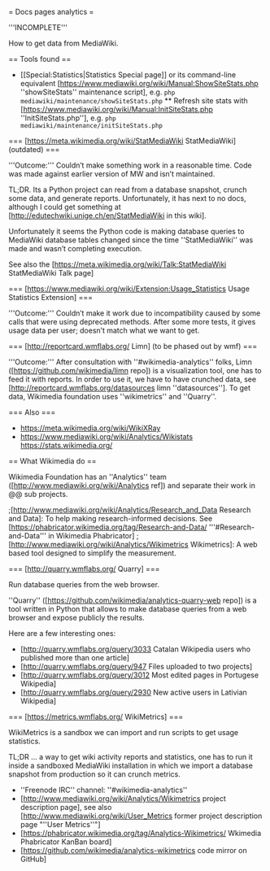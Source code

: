 = Docs pages analytics =

'''INCOMPLETE'''

How to get data from MediaWiki.

== Tools found ==

* [[Special:Statistics|Statistics Special page]] or its command-line equivalent [https://www.mediawiki.org/wiki/Manual:ShowSiteStats.php ''showSiteStats'' maintenance script], e.g.  <code>php mediawiki/maintenance/showSiteStats.php</code>
** Refresh site stats with [https://www.mediawiki.org/wiki/Manual:InitSiteStats.php ''InitSiteStats.php''], e.g.  <code>php mediawiki/maintenance/initSiteStats.php</code>

=== [https://meta.wikimedia.org/wiki/StatMediaWiki StatMediaWiki] (outdated) ===

'''Outcome:''' Couldn’t make something work in a reasonable time. Code was made against earlier version of MW and isn’t maintained.

TL;DR. Its a Python project can read from a database snapshot, crunch some data, and generate reports. Unfortunately, it has next to no docs, although I could get something at [http://edutechwiki.unige.ch/en/StatMediaWiki in this wiki]. 

Unfortunately it seems the Python code is making database queries to MediaWiki database tables changed since the time ''StatMediaWiki'' was made and wasn’t completing execution. 

See also the [https://meta.wikimedia.org/wiki/Talk:StatMediaWiki StatMediaWiki Talk page]

=== [https://www.mediawiki.org/wiki/Extension:Usage_Statistics Usage Statistics Extension] ===

'''Outcome:''' Couldn’t make it work due to incompatibility caused by some calls that were using deprecated methods. After some more tests, it gives usage data per user; doesn’t match what we want to get.

=== [http://reportcard.wmflabs.org/ Limn] (to be phased out by wmf) ===

'''Outcome:''' After consultation with ''#wikimedia-analytics'' folks, Limn ([https://github.com/wikimedia/limn repo]) is a visualization tool, one has  to feed it with reports. In order to use it, we have to have crunched data, see [http://reportcard.wmflabs.org/datasources limn ''datasources'']. To get data, Wikimedia foundation uses ''wikimetrics'' and ''Quarry''.

=== Also ===

* https://meta.wikimedia.org/wiki/WikiXRay
* https://www.mediawiki.org/wiki/Analytics/Wikistats https://stats.wikimedia.org/

== What Wikimedia do ==

Wikimedia Foundation has an ''Analytics'' team ([http://www.mediawiki.org/wiki/Analytics ref]) and separate their work in @@ sub projects.

;[http://www.mediawiki.org/wiki/Analytics/Research_and_Data Research and Data]: To help making research-informed decisions. See [https://phabricator.wikimedia.org/tag/Research-and-Data/ '''#Research-and-Data''' in Wikimedia Phabricator]
;[http://www.mediawiki.org/wiki/Analytics/Wikimetrics Wikimetrics]: A web based tool designed to simplify the measurement.


=== [http://quarry.wmflabs.org/ Quarry] ===

Run database queries from the web browser. 

''Quarry'' ([https://github.com/wikimedia/analytics-quarry-web repo]) is a tool written in Python that allows to make database queries from a web browser and expose publicly the results.

Here are a few interesting ones:
* [http://quarry.wmflabs.org/query/3033 Catalan Wikipedia users who published more than one article]
* [http://quarry.wmflabs.org/query/947 Files uploaded to two projects]
* [http://quarry.wmflabs.org/query/3012 Most edited pages in Portugese Wikipedia] 
* [http://quarry.wmflabs.org/query/2930 New active users in Lativian Wikipedia]

=== [https://metrics.wmflabs.org/ WikiMetrics] ===

WikiMetrics is a sandbox we can import and run scripts to get usage statistics.

TL;DR ... a way to get wiki activity reports and statistics, one has to run it inside a sandboxed MediaWiki installation in which we import a database snapshot from production so it can crunch metrics.

* ''Freenode IRC'' channel: ''#wikimedia-analytics''
* [http://www.mediawiki.org/wiki/Analytics/Wikimetrics project description page], see also [http://www.mediawiki.org/wiki/User_Metrics former project description page "''User Metrics''"]
* [https://phabricator.wikimedia.org/tag/Analytics-Wikimetrics/ Wkimedia Phabricator KanBan board]
* [https://github.com/wikimedia/analytics-wikimetrics code mirror on GitHub]